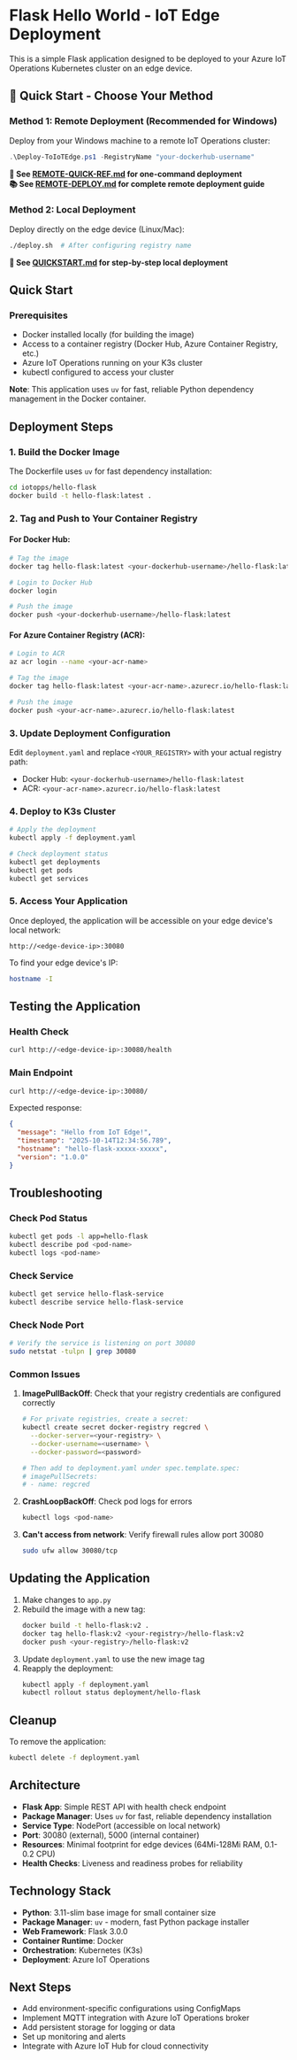 # Flask Hello World - IoT Edge Deployment

This is a simple Flask application designed to be deployed to your Azure IoT Operations Kubernetes cluster on an edge device.

## 🚀 Quick Start - Choose Your Method

### Method 1: Remote Deployment (Recommended for Windows)
Deploy from your Windows machine to a remote IoT Operations cluster:

```powershell
.\Deploy-ToIoTEdge.ps1 -RegistryName "your-dockerhub-username"
```

**📖 See [REMOTE-QUICK-REF.md](REMOTE-QUICK-REF.md) for one-command deployment**  
**📚 See [REMOTE-DEPLOY.md](REMOTE-DEPLOY.md) for complete remote deployment guide**

### Method 2: Local Deployment
Deploy directly on the edge device (Linux/Mac):

```bash
./deploy.sh  # After configuring registry name
```

**📖 See [QUICKSTART.md](QUICKSTART.md) for step-by-step local deployment**

## Quick Start

### Prerequisites
- Docker installed locally (for building the image)
- Access to a container registry (Docker Hub, Azure Container Registry, etc.)
- Azure IoT Operations running on your K3s cluster
- kubectl configured to access your cluster

**Note**: This application uses `uv` for fast, reliable Python dependency management in the Docker container.

## Deployment Steps

### 1. Build the Docker Image

The Dockerfile uses `uv` for fast dependency installation:

```bash
cd iotopps/hello-flask
docker build -t hello-flask:latest .
```

### 2. Tag and Push to Your Container Registry

#### For Docker Hub:
```bash
# Tag the image
docker tag hello-flask:latest <your-dockerhub-username>/hello-flask:latest

# Login to Docker Hub
docker login

# Push the image
docker push <your-dockerhub-username>/hello-flask:latest
```

#### For Azure Container Registry (ACR):
```bash
# Login to ACR
az acr login --name <your-acr-name>

# Tag the image
docker tag hello-flask:latest <your-acr-name>.azurecr.io/hello-flask:latest

# Push the image
docker push <your-acr-name>.azurecr.io/hello-flask:latest
```

### 3. Update Deployment Configuration

Edit `deployment.yaml` and replace `<YOUR_REGISTRY>` with your actual registry path:
- Docker Hub: `<your-dockerhub-username>/hello-flask:latest`
- ACR: `<your-acr-name>.azurecr.io/hello-flask:latest`

### 4. Deploy to K3s Cluster

```bash
# Apply the deployment
kubectl apply -f deployment.yaml

# Check deployment status
kubectl get deployments
kubectl get pods
kubectl get services
```

### 5. Access Your Application

Once deployed, the application will be accessible on your edge device's local network:

```
http://<edge-device-ip>:30080
```

To find your edge device's IP:
```bash
hostname -I
```

## Testing the Application

### Health Check
```bash
curl http://<edge-device-ip>:30080/health
```

### Main Endpoint
```bash
curl http://<edge-device-ip>:30080/
```

Expected response:
```json
{
  "message": "Hello from IoT Edge!",
  "timestamp": "2025-10-14T12:34:56.789",
  "hostname": "hello-flask-xxxxx-xxxxx",
  "version": "1.0.0"
}
```

## Troubleshooting

### Check Pod Status
```bash
kubectl get pods -l app=hello-flask
kubectl describe pod <pod-name>
kubectl logs <pod-name>
```

### Check Service
```bash
kubectl get service hello-flask-service
kubectl describe service hello-flask-service
```

### Check Node Port
```bash
# Verify the service is listening on port 30080
sudo netstat -tulpn | grep 30080
```

### Common Issues

1. **ImagePullBackOff**: Check that your registry credentials are configured correctly
   ```bash
   # For private registries, create a secret:
   kubectl create secret docker-registry regcred \
     --docker-server=<your-registry> \
     --docker-username=<username> \
     --docker-password=<password>
   
   # Then add to deployment.yaml under spec.template.spec:
   # imagePullSecrets:
   # - name: regcred
   ```

2. **CrashLoopBackOff**: Check pod logs for errors
   ```bash
   kubectl logs <pod-name>
   ```

3. **Can't access from network**: Verify firewall rules allow port 30080
   ```bash
   sudo ufw allow 30080/tcp
   ```

## Updating the Application

1. Make changes to `app.py`
2. Rebuild the image with a new tag:
   ```bash
   docker build -t hello-flask:v2 .
   docker tag hello-flask:v2 <your-registry>/hello-flask:v2
   docker push <your-registry>/hello-flask:v2
   ```
3. Update `deployment.yaml` to use the new image tag
4. Reapply the deployment:
   ```bash
   kubectl apply -f deployment.yaml
   kubectl rollout status deployment/hello-flask
   ```

## Cleanup

To remove the application:
```bash
kubectl delete -f deployment.yaml
```

## Architecture

- **Flask App**: Simple REST API with health check endpoint
- **Package Manager**: Uses `uv` for fast, reliable dependency installation
- **Service Type**: NodePort (accessible on local network)
- **Port**: 30080 (external), 5000 (internal container)
- **Resources**: Minimal footprint for edge devices (64Mi-128Mi RAM, 0.1-0.2 CPU)
- **Health Checks**: Liveness and readiness probes for reliability

## Technology Stack

- **Python**: 3.11-slim base image for small container size
- **Package Manager**: `uv` - modern, fast Python package installer
- **Web Framework**: Flask 3.0.0
- **Container Runtime**: Docker
- **Orchestration**: Kubernetes (K3s)
- **Deployment**: Azure IoT Operations

## Next Steps

- Add environment-specific configurations using ConfigMaps
- Implement MQTT integration with Azure IoT Operations broker
- Add persistent storage for logging or data
- Set up monitoring and alerts
- Integrate with Azure IoT Hub for cloud connectivity
